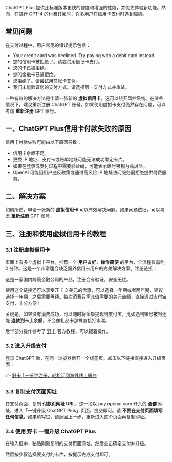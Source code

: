 ChatGPT Plus 提供比标准版本更快的速度和增强的性能，并优先体验新功能。然而，在进行 GPT-4 的付费订阅时，许多用户在信用卡支付时遇到障碍。

## 常见问题

在支付过程中，用户常见的错误提示包括：

- Your credit card was declined. Try paying with a debit card instead.
- 您的信用卡被拒绝了。请尝试用借记卡支付。
- 您的卡已被拒绝。
- 您的金融卡已被拒绝。
- 您拒绝了。请尝试用签账卡支付。
- 我们未能验证您的支付方式。请选择另一支付方式并重试。

一种有效的解决方法是申请一张新的 **虚拟信用卡**，这可以绕开风控系统。在某些情况下，建议重新注册 ChatGPT 账号。如果使用虚拟卡支付仍然存在问题，可以考虑 **重新注册** GPT 账号。

## 一、ChatGPT Plus信用卡付款失败的原因

信用卡付款失败可能由以下原因导致：

- 信用卡余额不足。
- 更换 IP 地址、支付卡或账单地址可能无法成功绑定卡片。
- 如果在登录或支付过程中需要验证码，可能表示账号被视为高风险。
- OpenAI 可能因用户违反政策或通过高风险 IP 地址访问服务而拒绝提供付费服务。

## 二、解决方案

如前所述，申请一张新的 **虚拟信用卡** 可以有效解决问题。如果问题依旧，可以考虑 **重新注册** GPT 账号。

## 三、注册和使用虚拟信用卡的教程

### 3.1 注册虚拟信用卡

市面上有多个虚拟卡平台，推荐一个 **用户友好**、**操作简便** 的平台，全流程仅需约 2 分钟。这是一个非常适合缺乏国外信用卡用户的完美解决方案。注册链接：

这是一家国内跨境金融公司的产品，注册会有验证，安全无忧。

使用这个链接还可以享受开卡 3 美元的优惠，可以选择一年期或者两年期，建议选择一年期，之后需要再续。每次消费只需充值需要的美元金额，直接通过支付宝支付，十分方便！

关键是，如果没有消费成功，可以随时将余额提现到支付宝，比如遇到账号被封还能 **退款到卡上余额**，不会像礼品卡那样直接打水漂。

后半部分操作参考了 [野卡](https://bit.ly/bewildcard) 官方教程，可以跟着操作。

### 3.2 进入升级支付

登录 ChatGPT 后，在同一浏览器新开一个标签页。点击以下链接直接进入升级页面：

👉 [野卡 | 一分钟注册，轻松订阅海外线上服务](https://bit.ly/bewildcard)

### 3.3 复制支付页面网址

在支付页面，复制 **付款页网址 URL**，这一段以 pay.openai.com 开头的 **全部** 网址，进入「一键升级 ChatGPT Plus」页面，提交即可。请 **不要在支付页面填写任何信息**，如果填写过，请返回上一步，重新进入这个页面再复制网址。

### 3.4 使用 野卡 一键升级 ChatGPT Plus

在输入框中，粘贴刚刚复制的支付页面网址，然后点击确定支付并升级。

然后按步骤选择要支付的卡片，按提示完成支付即可。